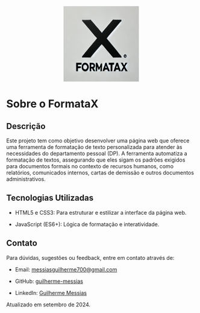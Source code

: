 <div align="center">
  <img src="/img/formataX-logo.png" alt='Logo do Projeto FormataX' width="200" height="200">
</div>

# Sobre o FormataX

## Descrição

Este projeto tem como objetivo desenvolver uma página web que oferece uma ferramenta de formatação de texto personalizada para atender às necessidades do departamento pessoal (DP). A ferramenta automatiza a formatação de textos, assegurando que eles sigam os padrões exigidos para documentos formais no contexto de recursos humanos, como relatórios, comunicados internos, cartas de demissão e outros documentos administrativos.

## Tecnologias Utilizadas

- HTML5 e CSS3: Para estruturar e estilizar a interface da página web.

- JavaScript (ES6+): Lógica de formatação e interatividade.

## Contato

Para dúvidas, sugestões ou feedback, entre em contato através de:

- Email: [messiasguilherme700@gmail.com](mailto:messiasguilherme700@gmail.com)

- GitHub: [guilherme-messias](https://github.com/guilherme-messias)

- LinkedIn: [Guilherme Messias](https://www.linkedin.com/in/guilhermemessiasdev/)

Atualizado em setembro de 2024.
